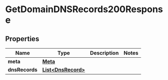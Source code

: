 

# GetDomainDNSRecords200Response


## Properties

| Name | Type | Description | Notes |
|------------ | ------------- | ------------- | -------------|
|**meta** | [**Meta**](Meta.md) |  |  |
|**dnsRecords** | [**List&lt;DnsRecord&gt;**](DnsRecord.md) |  |  |



